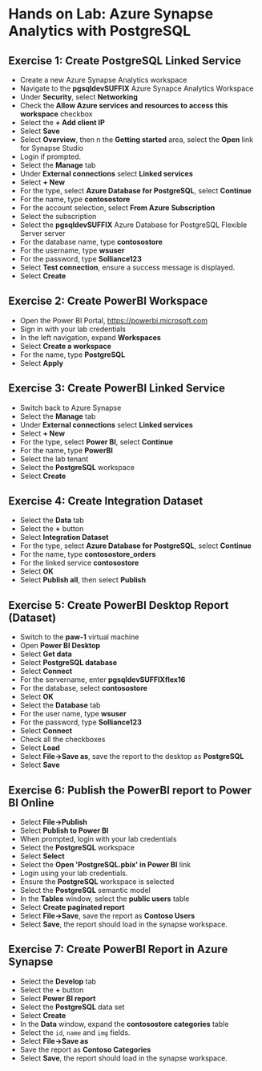 # Hands on Lab: Azure Synapse Analytics with PostgreSQL

## Exercise 1: Create PostgreSQL Linked Service

- Create a new Azure Synapse Analytics workspace
- Navigate to the **pgsqldevSUFFIX** Azure Synapce Analytics Workspace
- Under **Security**, select **Networking**
- Check the **Allow Azure services and resources to access this workspace** checkbox
- Select the **+ Add client IP**
- Select **Save**
- Select **Overview**, then n the **Getting started** area, select the **Open** link for Synapse Studio
- Login if prompted.
- Select the **Manage** tab
- Under **External connections** select **Linked services**
- Select **+ New**
- For the type, select **Azure Database for PostgreSQL**, select **Continue**
- For the name, type **contosostore**
- For the account selection, select **From Azure Subscription**
- Select the subscription
- Select the **pgsqldevSUFFIX** Azure Database for PostgreSQL Flexible Server server
- For the database name, type **contosostore**
- For the username, type **wsuser**
- For the password, type **Solliance123**
- Select **Test connection**, ensure a success message is displayed.
- Select **Create**

## Exercise 2: Create PowerBI Workspace

- Open the Power BI Portal, https://powerbi.microsoft.com
- Sign in with your lab credentials
- In the left navigation, expand **Workspaces**
- Select **Create a workspace**
- For the name, type **PostgreSQL**
- Select **Apply**

## Exercise 3: Create PowerBI Linked Service

- Switch back to Azure Synapse
- Select the **Manage** tab
- Under **External connections** select **Linked services**
- Select **+ New**
- For the type, select **Power BI**, select **Continue**
- For the name, type **PowerBI**
- Select the lab tenant
- Select the **PostgreSQL** workspace
- Select **Create**

## Exercise 4: Create Integration Dataset

- Select the **Data** tab
- Select the **+** button
- Select **Integration Dataset**
- For the type, select **Azure Database for PostgreSQL**, select **Continue**
- For the name, type **contosostore_orders**
- For the linked service **contosostore**
- Select **OK**
- Select **Publish all**, then select **Publish**

## Exercise 5: Create PowerBI Desktop Report (Dataset)

- Switch to the **paw-1** virtual machine
- Open **Power BI Desktop**
- Select **Get data**
- Select **PostgreSQL database**
- Select **Connect**
- For the servername, enter **pgsqldevSUFFIXflex16**
- For the database, select **contosostore**
- Select **OK**
- Select the **Database** tab
- For the user name, type **wsuser**
- For the password, type **Solliance123**
- Select **Connect**
- Check all the checkboxes
- Select **Load**
- Select **File->Save as**, save the report to the desktop as **PostgreSQL**
- Select **Save**

## Exercise 6: Publish the PowerBI report to Power BI Online

- Select **File->Publish**
- Select **Publish to Power BI**
- When prompted, login with your lab credentials
- Select the **PostgreSQL** workspace
- Select **Select**
- Select the **Open 'PostgreSQL.pbix' in Power BI** link
- Login using your lab credentials.
- Ensure the **PostgreSQL** workspace is selected
- Select the **PostgreSQL** semantic model
- In the **Tables** window, select the **public users** table
- Select **Create paginated report**
- Select **File->Save**, save the report as **Contoso Users**
- Select **Save**, the report should load in the synapse workspace.

## Exercise 7: Create PowerBI Report in Azure Synapse

- Select the **Develop** tab
- Select the **+** button
- Select **Power BI report**
- Select the **PostgreSQL** data set
- Select **Create**
- In the **Data** window, expand the **contosostore categories** table
- Select the `id`, `name` and `img` fields.
- Select **File->Save as**
- Save the report as **Contoso Categories**
- Select **Save**, the report should load in the synapse workspace.
